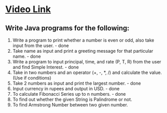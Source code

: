 # [Video Link](https://youtu.be/TAtrPoaJ7gc)

## Write Java programs for the following:

1. Write a program to print whether a number is even or odd, also take
input from the user. - done
2. Take name as input and print a greeting message for that particular name. - done
3. Write a program to input principal, time, and rate (P, T, R) from the user and
find Simple Interest. - done
4. Take in two numbers and an operator (+, -, *, /) and calculate the value.
(Use if conditions)
5. Take 2 numbers as input and print the largest number. - done
6. Input currency in rupees and output in USD. - done
7. To calculate Fibonacci Series up to n numbers. - done
8. To find out whether the given String is Palindrome or not.
9. To find Armstrong Number between two given number.

